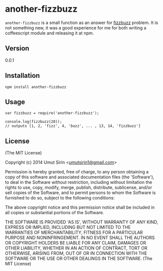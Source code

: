 another-fizzbuzz
=====

`another-fizzbuzz` is a small function as an answer for [fizzbuzz](http://en.wikipedia.org/wiki/Fizz_buzz) problem.
It is not something new, it was a good experience for me for both writing a coffeescript module and releasing it at npm.

## Version
0.0.1

## Installation

    npm install another-fizzbuzz

## Usage
    var fizzbuzz = require('another-fizzbuzz');

    console.log(fizzbuzz(20));
    // outputs [1, 2, 'fizz', 4, 'buzz', ... , 13, 14, 'fizzbuzz']

## License

(The MIT License)

Copyright (c) 2014 Umut Sirin &lt;umutsirin1@gmail.com&gt;

Permission is hereby granted, free of charge, to any person obtaining
a copy of this software and associated documentation files (the
'Software'), to deal in the Software without restriction, including
without limitation the rights to use, copy, modify, merge, publish,
distribute, sublicense, and/or sell copies of the Software, and to
permit persons to whom the Software is furnished to do so, subject to
the following conditions:

The above copyright notice and this permission notice shall be
included in all copies or substantial portions of the Software.

THE SOFTWARE IS PROVIDED 'AS IS', WITHOUT WARRANTY OF ANY KIND,
EXPRESS OR IMPLIED, INCLUDING BUT NOT LIMITED TO THE WARRANTIES OF
MERCHANTABILITY, FITNESS FOR A PARTICULAR PURPOSE AND NONINFRINGEMENT.
IN NO EVENT SHALL THE AUTHORS OR COPYRIGHT HOLDERS BE LIABLE FOR ANY
CLAIM, DAMAGES OR OTHER LIABILITY, WHETHER IN AN ACTION OF CONTRACT,
TORT OR OTHERWISE, ARISING FROM, OUT OF OR IN CONNECTION WITH THE
SOFTWARE OR THE USE OR OTHER DEALINGS IN THE SOFTWARE.
(The MIT License)
